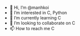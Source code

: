 - 👋 Hi, I’m @manhkoi
- 👀 I’m interested in C, Python
- 🌱 I’m currently learning C
- 💞️ I’m looking to collaborate on C
- 📫 How to reach me C

<!---
manhkoi/manhkoi is a ✨ special ✨ repository because its `README.md` (this file) appears on your GitHub profile.
You can click the Preview link to take a look at your changes.
--->
